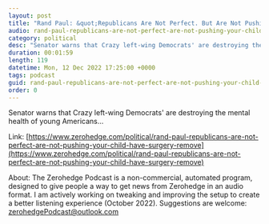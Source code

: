 ```yaml
---
layout: post
title: "Rand Paul: &quot;Republicans Are Not Perfect. But Are Not Pushing Your Child To Have Surgery To Remove Their Genitalia&quot;"
audio: rand-paul-republicans-are-not-perfect-are-not-pushing-your-child-have-surgery-remove-0
category: political
desc: "Senator warns that Crazy left-wing Democrats' are destroying the mental health of young Americans..."
duration: 00:01:59
length: 119
datetime: Mon, 12 Dec 2022 17:25:00 +0000
tags: podcast
guid: rand-paul-republicans-are-not-perfect-are-not-pushing-your-child-have-surgery-remove-0
order: 0
---
```

Senator warns that Crazy left-wing Democrats' are destroying the mental health of young Americans...

Link: [https://www.zerohedge.com/political/rand-paul-republicans-are-not-perfect-are-not-pushing-your-child-have-surgery-remove](https://www.zerohedge.com/political/rand-paul-republicans-are-not-perfect-are-not-pushing-your-child-have-surgery-remove)

About: The Zerohedge Podcast is a non-commercial, automated program, designed to give people a way to get news from Zerohedge in an audio format.  I am actively working on tweaking and improving the setup to create a better listening experience (October 2022).  Suggestions are welcome: [zerohedgePodcast@outlook.com](mailto:zerohedgePodcast@outlook.com)